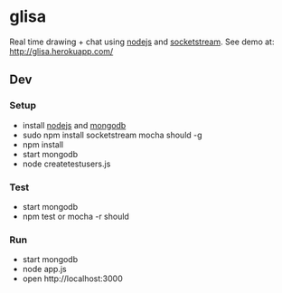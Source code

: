 glisa
=====
Real time drawing + chat using [nodejs](http://nodejs.org/) and [socketstream](https://github.com/socketstream/socketstream). See demo at: http://glisa.herokuapp.com/

## Dev
### Setup
* install [nodejs](http://nodejs.org/) and [mongodb](http://www.mongodb.org/)
* sudo npm install socketstream mocha should -g
* npm install
* start mongodb
* node createtestusers.js

### Test
* start mongodb
* npm test or mocha -r should

### Run
* start mongodb
* node app.js
* open http://localhost:3000
